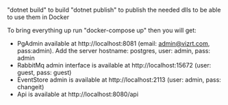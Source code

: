 "dotnet build" to build
"dotnet publish" to publish the needed dlls to be able to use them in Docker

To bring everything up run "docker-compose up" then you will get:
- PgAdmin available at http://localhost:8081 (email: admin@vizrt.com, pass:admin). Add the server hostname: postgres, user: admin, pass: admin
- RabbitMq admin interface is available at http://localhost:15672 (user: guest, pass: guest)
- EventStore admin is available at http://localhost:2113 (user: admin, pass: changeit)
- Api is available at http://localhost:8080/api
